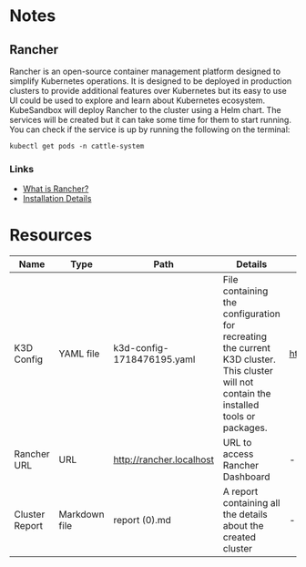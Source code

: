 # Notes
## Rancher
Rancher is an open-source container management platform designed to simplify Kubernetes operations. It is designed to be deployed in production clusters to provide additional features over Kubernetes but its easy to use UI could be used to explore and learn about Kubernetes ecosystem. KubeSandbox will deploy Rancher to the cluster using a Helm chart. The services will be created but it can take some time for them to start running. You can check if the service is up by running the following on the terminal:
```shell
kubectl get pods -n cattle-system
```
### Links
- [What is Rancher?](https://www.rancher.com/)
- [Installation Details](https://ranchermanager.docs.rancher.com/getting-started/installation-and-upgrade/install-upgrade-on-a-kubernetes-cluster)



# Resources
| Name | Type | Path | Details | References |
| --- | --- | --- | --- | --- |
| K3D Config | YAML file | k3d-config-1718476195.yaml | File containing the configuration for recreating the current K3D cluster. This cluster will not contain the installed tools or packages. | https://k3d.io/v5.6.3/usage/configfile/ |
| Rancher URL | URL | http://rancher.localhost | URL to access Rancher Dashboard | - |
| Cluster Report | Markdown file | report (0).md | A report containing all the details about the created cluster | - |
